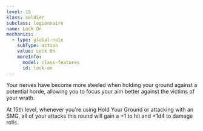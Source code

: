 ```yaml
---
level: 15
klass: soldier
subclass: legionnaire
name: Lock On
mechanics:
  - type: global-note
    subType: action
    value: Lock On
    moreInfo:
      model: class-features
      id: lock-on
---
```

Your nerves have become more steeled when holding your ground against a potential horde, allowing you to focus your
aim better against the victims of your wrath.

At 15th level, whenever you're using Hold Your Ground or attacking with an SMG, all of your attacks this round
will gain a +1 to hit and +1d4 to damage rolls.

